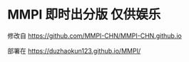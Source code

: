 # MMPI 即时出分版 仅供娱乐

修改自 https://github.com/MMPI-CHN/MMPI-CHN.github.io

部署在 https://duzhaokun123.github.io/MMPI/